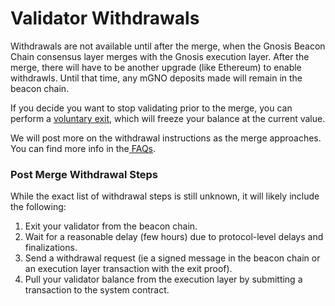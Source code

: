 ---
---

# Validator Withdrawals

Withdrawals are not available until after the merge, when the Gnosis Beacon Chain consensus layer merges with the Gnosis execution layer. After the merge, there will have to be another upgrade (like Ethereum) to enable withdrawls. Until that time, any mGNO deposits made will remain in the beacon chain.

If you decide you want to stop validating prior to the merge, you can perform a [voluntary exit](/node/exit), which will freeze your balance at the current value.

We will post more on the withdrawal instructions as the merge approaches. You can find more info in the[ FAQs](/specs/gbc/faq).

### Post Merge Withdrawal Steps

While the exact list of withdrawal steps is still unknown, it will likely include the following:

1. Exit your validator from the beacon chain.
2. Wait for a reasonable delay (few hours) due to protocol-level delays and finalizations.
3. Send a withdrawal request (ie a signed message in the beacon chain or an execution layer transaction with the exit proof).
4. Pull your validator balance from the execution layer by submitting a transaction to the system contract.
